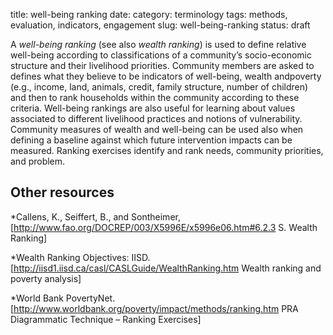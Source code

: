 title: well-being ranking
date: 
category: terminology
tags: methods, evaluation, indicators, engagement
slug: well-being-ranking
status: draft

A *well-being ranking* (see also *wealth ranking*) is used to define relative well-being according to classifications of a community’s socio-economic structure and their livelihood priorities. Community members are asked to defines what they believe to be indicators of well-being, wealth andpoverty (e.g., income, land, animals, credit, family structure, number of children) and then to rank households within the community according to these criteria. Well-being rankings are also useful for learning about values associated to different livelihood practices and notions of vulnerability.  Community measures of wealth and well-being can be used also when defining a baseline against which future intervention impacts can be measured. Ranking exercises identify and rank needs, community priorities, and problem.


## Other resources

*Callens, K., Seiffert, B., and Sontheimer, [http://www.fao.org/DOCREP/003/X5996E/x5996e06.htm#6.2.3 S. Wealth Ranking] 

*Wealth Ranking Objectives: IISD. [http://iisd1.iisd.ca/casl/CASLGuide/WealthRanking.htm Wealth ranking and poverty analysis] 

*World Bank PovertyNet. [http://www.worldbank.org/poverty/impact/methods/ranking.htm  PRA Diagrammatic Technique – Ranking Exercises]

